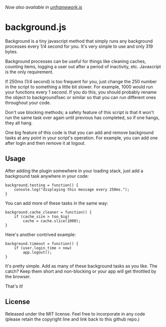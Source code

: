 *Now also available in [unframework.js](https://github.com/jamiesonbecker/unframework.js)*

background.js
=============

Background is a tiny javascript method that simply runs any background
processes every 1/4 second for you. It's very simple to use and only 319
bytes.

Background processes can be useful for things like cleaning caches, counting
items, logging a user out after a period of inactivity, etc.  Javascript is the
only requirement.

If 250ms (1/4 second) is too frequent for you, just change the 250 number in
the script to something a little bit slower. For example, 1000 would run your functions every 
1 second. If you do this, you should probably rename the object to background1sec or similar
so that you can run different ones throughout your code.

Don't use blocking methods; a safety feature of this script is that it won't run the same task over again until
previous has completed, so if one hangs, they all hang.

One big feature of this code is that you can add and remove background tasks at any point in your
script's operation. For example, you can add one after login and then remove it at logout.


Usage
-----

After adding the plugin somewhere in your loading stack, just add a background
task anywhere in your code:

    background.testing = function() {
        console.log("displaying this message every 250ms.");
    }
    
You can add more of these tasks in the same way:

    background.cache_cleaner = function() {
        if (cache_size > too_big)
            cache = cache.slice(1000);
    }

Here's another contrived example:

    background.timeout = function() {
        if (user.login_time < now)
            app.logout();
    }
    

It's pretty simple. Add as many of these background tasks as you like. The catch?
Keep them short and non-blocking or your app will get throttled by the browser.

That's it!



License
-------

Released under the MIT license. Feel free to incorporate in any code (please
retain the copyright line and link back to this github repo.)

